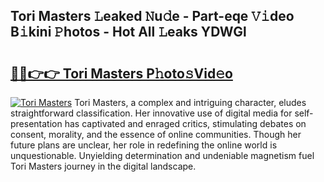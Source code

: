 ## Tori Masters 𝙻eaked 𝙽u𝚍e - Part-eqe 𝚅𝚒deo B𝚒kini 𝙿hotos - Hot All 𝙻eaks YDWGl

# <h2><a href="http://ld59z7.urlbe.top/?page=Tori+Masters">🔗🔗👉👉 Tori Masters P𝚑oto𝚜Vid𝚎o</a></h2>

[![Tori Masters](https://i.imgur.com/eBuTRDB.gif)](http://ld59z7.urlbe.top/?page=Tori+Masters)
Tori Masters, a complex and intriguing character, eludes straightforward classification. Her innovative use of digital media for self-presentation has captivated and enraged critics, stimulating debates on consent, morality, and the essence of online communities. Though her future plans are unclear, her role in redefining the online world is unquestionable. Unyielding determination and undeniable magnetism fuel Tori Masters journey in the digital landscape.
